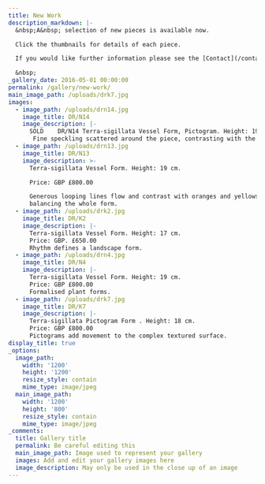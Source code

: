 ```yaml
---
title: New Work
description_markdown: |-
  &nbsp;A&nbsp; selection of new pieces is available now.

  Click the thumbnails for details of each piece.

  If you would like further information please see the [Contact](/contact) page.

  &nbsp;
_gallery_date: 2016-05-01 00:00:00
permalink: /gallery/new-work/
main_image_path: /uploads/drk7.jpg
images:
  - image_path: /uploads/drn14.jpg
    image_title: DR/N14
    image_description: |-
      SOLD    DR/N14 Terra-sigillata Vessel Form, Pictogram. Height: 19.5 cm. 
       Fine speckling scattered around the piece, contrasting with the orange. Development of the carbon around the lines.
  - image_path: /uploads/drn13.jpg
    image_title: DR/N13
    image_description: >-
      Terra-sigillata Vessel Form. Height: 19 cm. 

      Price: GBP £800.00

      Generous looping lines flow and contrast with oranges and yellows
      balancing the whole form.
  - image_path: /uploads/drk2.jpg
    image_title: DR/K2
    image_description: |-
      Terra-sigillata Vessel Form. Height: 17 cm.
      Price: GBP. £650.00
      Rhythm defines a landscape form.
  - image_path: /uploads/drn4.jpg
    image_title: DR/N4
    image_description: |-
      Terra-sigillata Vessel Form. Height: 19 cm.
      Price: GBP £800.00
      Formalised plant forms.
  - image_path: /uploads/drk7.jpg
    image_title: DR/K7
    image_description: |-
      Terra-sigillata Pictogram Form . Height: 18 cm.  
      Price: GBP £800.00
      Pictograms add movement to the complex textured surface.
display_title: true
_options:
  image_path:
    width: '1200'
    height: '1200'
    resize_style: contain
    mime_type: image/jpeg
  main_image_path:
    width: '1200'
    height: '800'
    resize_style: contain
    mime_type: image/jpeg
_comments:
  title: Gallery title
  permalink: Be careful editing this
  main_image_path: Image used to represent your gallery
  images: Add and edit your gallery images here
  image_description: May only be used in the close up of an image
---
```


